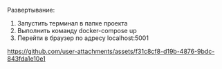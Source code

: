 Развертывание:
1) Запустить терминал в папке проекта
2) Выполнить команду docker-compose up
3) Перейти в браузер по адресу localhost:5001

https://github.com/user-attachments/assets/f31c8cf8-d19b-4876-9bdc-843fda1e10e1
